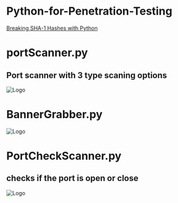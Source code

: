 # Python-for-Penetration-Testing

<a href="https://towardsdev.com/sql-injection-web-security-academy-union-attack-blind-sql-9d14e159df9c" target="_blank" >Breaking SHA-1 Hashes with Python</a>

# portScanner.py
## Port scanner with 3 type scaning options 
![Logo](https://user-images.githubusercontent.com/84318379/216892984-551a165e-ac50-4818-b882-d99d5f13dd7b.png)

# BannerGrabber.py
![Logo](https://user-images.githubusercontent.com/84318379/216893187-fd0c1a2c-d78a-4851-b639-f0536e9d1882.png)

# PortCheckScanner.py
## checks if the port is open or close
![Logo](https://user-images.githubusercontent.com/84318379/216896842-1f5cee10-8044-4768-9778-2e009f880d6f.png)
